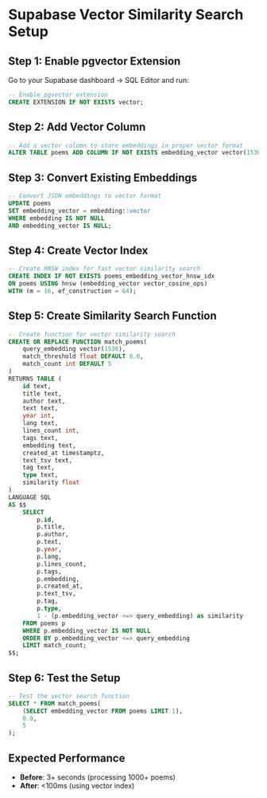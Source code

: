 # Supabase Vector Similarity Search Setup

## Step 1: Enable pgvector Extension

Go to your Supabase dashboard → SQL Editor and run:

```sql
-- Enable pgvector extension
CREATE EXTENSION IF NOT EXISTS vector;
```

## Step 2: Add Vector Column

```sql
-- Add a vector column to store embeddings in proper vector format
ALTER TABLE poems ADD COLUMN IF NOT EXISTS embedding_vector vector(1536);
```

## Step 3: Convert Existing Embeddings

```sql
-- Convert JSON embeddings to vector format
UPDATE poems 
SET embedding_vector = embedding::vector
WHERE embedding IS NOT NULL 
AND embedding_vector IS NULL;
```

## Step 4: Create Vector Index

```sql
-- Create HNSW index for fast vector similarity search
CREATE INDEX IF NOT EXISTS poems_embedding_vector_hnsw_idx 
ON poems USING hnsw (embedding_vector vector_cosine_ops)
WITH (m = 16, ef_construction = 64);
```

## Step 5: Create Similarity Search Function

```sql
-- Create function for vector similarity search
CREATE OR REPLACE FUNCTION match_poems(
    query_embedding vector(1536),
    match_threshold float DEFAULT 0.0,
    match_count int DEFAULT 5
)
RETURNS TABLE (
    id text,
    title text,
    author text,
    text text,
    year int,
    lang text,
    lines_count int,
    tags text,
    embedding text,
    created_at timestamptz,
    text_tsv text,
    tag text,
    type text,
    similarity float
)
LANGUAGE SQL
AS $$
    SELECT 
        p.id,
        p.title,
        p.author,
        p.text,
        p.year,
        p.lang,
        p.lines_count,
        p.tags,
        p.embedding,
        p.created_at,
        p.text_tsv,
        p.tag,
        p.type,
        1 - (p.embedding_vector <=> query_embedding) as similarity
    FROM poems p
    WHERE p.embedding_vector IS NOT NULL
    ORDER BY p.embedding_vector <=> query_embedding
    LIMIT match_count;
$$;
```

## Step 6: Test the Setup

```sql
-- Test the vector search function
SELECT * FROM match_poems(
    (SELECT embedding_vector FROM poems LIMIT 1),
    0.0,
    5
);
```

## Expected Performance
- **Before**: 3+ seconds (processing 1000+ poems)
- **After**: <100ms (using vector index)
